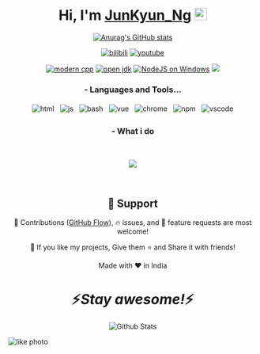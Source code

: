 <div id="title" align=center>
  <h1>Hi, I'm <a href="https://hemant.codes">JunKyun_Ng</a> <img src="https://media.giphy.com/media/hvRJCLFzcasrR4ia7z/giphy.gif" width="25px"> </h1>


[![Anurag's GitHub stats](https://github-readme-stats.vercel.app/api?username=HelloWarden666&show_icons=true&theme=tokyonight)](https://b23.tv/iEJTnPp)

[![bilibili](https://img.shields.io/badge/BiliBili-Hello_Warden-blue)](https://space.bilibili.com/399899688?spm_id_from=333.1007.0.0)
[![youtube](https://img.shields.io/badge/YouTube-Hello_Warden-red)](https://www.youtube.com/@WardenHello)

[![modern cpp](https://img.shields.io/badge/code-Modern%20C++-yellow)](https://learn.microsoft.com/zh-cn/cpp/cpp/welcome-back-to-cpp-modern-cpp) 
[![open jdk](https://img.shields.io/badge/Open-JDK-green)](https://learn.microsoft.com/zh-cn/java/openjdk/download)
[![NodeJS on Windows](https://img.shields.io/badge/Get-NodeJS-violet)](https://learn.microsoft.com/en-us/windows/dev-environment/javascript/nodejs-overview)
![](https://img.shields.io/badge/I_liek-Anime_Comics_Games-white)

### - Languages and Tools...
<p align="center">
  <!-- For more icons please follow  https://github.com/MikeCodesDotNET/ColoredBadges -->
  <img src="https://github.com/HelloWarden666/HelloWarden666/tree/main/svg/html.svg" alt="html" style="vertical-align:top; margin:4px">
  <img src="https://github.com/HelloWarden666/HelloWarden666/tree/main/svg/js.svg" alt="js" style="vertical-align:top; margin:4px">
  <img src="https://github.com/HelloWarden666/HelloWarden666/tree/main/svg/bash.svg" alt="bash" style="vertical-align:top; margin:4px">
  <img src="https://github.com/HelloWarden666/HelloWarden666/tree/main/svg/vue.svg" alt="vue" style="vertical-align:top; margin:4px">
  <img src="https://github.com/HelloWarden666/HelloWarden666/tree/main/svg/chrome.svg" alt="chrome" style="vertical-align:top; margin:4px">
  <img src="https://github.com/HelloWarden666/HelloWarden666/tree/main/svg/npm.svg" alt="npm" style="vertical-align:top; margin:4px">
  <img src="https://github.com/HelloWarden666/HelloWarden666/tree/main/svg/visualstudio_code.svg" alt="vscode" style="vertical-align:top; margin:4px">
</p>

### - What i do


<br />

<p align="center">
   <img src="https://media.giphy.com/media/f9XgHHnPnDjOF1hWpl/giphy.gif" />
   </p>
   
   
<br />

<h2 align="center">🤝 Support</h2>

<p align="center">🎀 Contributions (<a href="https://guides.github.com/introduction/flow" title="GitHub flow">GitHub Flow</a>), 🔥 issues, and 🥮 feature requests are most welcome!</p>

<p align="center">💙 If you like my projects, Give them ⭐ and Share it with friends!</p>
</p>
<p align="center">Made with ❤️ in India</p>

<h1 align='center'>⚡️<i>Stay awesome!</i>⚡️</h1>

<p align="center">
        <img src="https://raw.githubusercontent.com/mayhemantt/mayhemantt/Update/svg/Bottom.svg" alt="Github Stats" />
</p>

</div>

![like photo](image/like.jpg)

